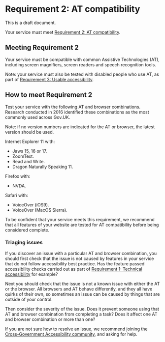 # Requirement 2: AT compatibility

This is a draft document.

Your service must meet [Requirement 2: AT compatibility](requirements.md).

## Meeting Requirement 2

Your service must be compatible with common Assistive Technologies (AT), including screen magnifiers, screen readers and speech recognition tools.

Note: your service must also be tested with disabled people who use AT, as part of [Requirement 3: Usable accessibility](requirement3.md).

## How to meet Requirement 2

Test your service with the following AT and browser combinations. Research conducted in 2016 identified these combinations as the most commonly used across Gov.UK.

Note: if no version numbers are indicated for the AT or browser, the latest version should be used.

Internet Explorer 11 with:
* Jaws 15, 16 or 17.
* ZoomText.
* Read and Write.
* Dragon Naturally Speaking 11.

Firefox with:
* NVDA.

Safari with:
* VoiceOver (iOS9).
* VoiceOver (MacOS Sierra).

To be confident that your service meets this requirement, we recommend that all features of your website are tested for AT compatibility before being considered complete.

### Triaging issues

If you discover an issue with a particular AT and browser combination, you should first check that the issue is not caused by features in your service that do not follow accessibility best practice. Has the feature passed accessibility checks carried out as part of [Requirement 1: Technical accessibility](requirement1.md) for example?

Next you should check that the issue is not a known issue with either the AT or the browser. All browsers and AT behave differently, and they all have quirks of their own, so sometimes an issue can be caused by things that are outside of your control.

Then consider the severity of the issue. Does it prevent someone using that AT and browser combination from completing a task? Does it affect one AT and browser combination or more than one?

If you are not sure how to resolve an issue, we recommend joining the [Cross-Government Accessibility community](https://www.gov.uk/service-manual/communities/accessibility-community), and asking for help.
